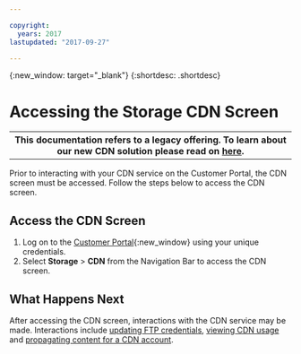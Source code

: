 ```yaml
---

copyright:
  years: 2017
lastupdated: "2017-09-27"

---
```

{:new_window: target="_blank"}
{:shortdesc: .shortdesc}

# Accessing the Storage CDN Screen
<table class="wrapped">
        <colgroup>
          <col/>
        </colgroup>
        <tbody>
          <tr>
            <th>This documentation refers to a legacy offering. To learn about our new CDN solution please read on <a href="https://console.bluemix.net/docs/infrastructure/CDN/about.html#about-cdn">here</a>.</th>
          </tr>
        </tbody>
</table>

Prior to interacting with your CDN service on the Customer Portal, the CDN screen must be accessed. Follow the steps below to access the CDN screen.

## Access the CDN Screen

1. Log on to the [Customer Portal](https://control.softlayer.com/){:new_window} using your unique credentials.
2. Select **Storage** > **CDN** from the Navigation Bar to access the CDN screen.


## What Happens Next

After accessing the CDN screen, interactions with the CDN service may be made. Interactions include [updating FTP credentials](view-and-update-ftp-credentials.html), [viewing CDN usage](view-cdn-usage-graph.html) and [propagating content for a CDN account](propagate-content-cdn-account.html).
